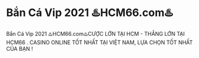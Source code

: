 # Bắn Cá Vip 2021 ♨️HCM66.com♨️

Bắn Cá Vip 2021 ♨️HCM66.com♨️CƯỢC LỚN TẠI HCM - THẮNG LỚN TẠI HCM66 . CASINO ONLINE TỐT NHẤT TẠI VIỆT NAM, LỰA CHỌN TỐT NHẤT CỦA BẠN !